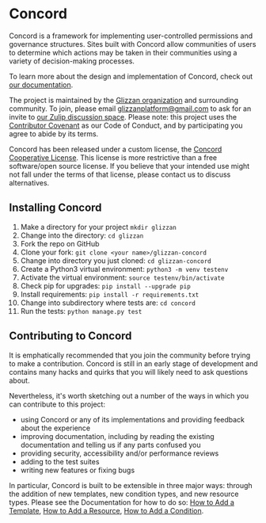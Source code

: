 # Concord

Concord is a framework for implementing user-controlled permissions and governance structures. Sites built with Concord allow communities of users to determine which actions may be taken in their communities using a variety of decision-making processes.

To learn more about the design and implementation of Concord, check out [our documentation]().

The project is maintained by the [Glizzan organization](https://www.glizzan.com/) and surrounding community. To join, please email glizzanplatform@gmail.com to ask for an invite to [our Zulip discussion space](https://glizzan.zulipchat.com/). Please note: this project uses the [Contributor Covenant](https://www.contributor-covenant.org/version/2/0/code_of_conduct/) as our Code of Conduct, and by participating you agree to abide by its terms.

Concord has been released under a custom license, the [Concord Cooperative License](https://github.com/glizzan/glizzan-concord/blob/master/license.md). This license is more restrictive than a free software/open source license. If you believe that your intended use might not fall under the terms of that license, please contact us to discuss alternatives.

## Installing Concord

1. Make a directory for your project `mkdir glizzan`
1. Change into the directory: `cd glizzan`
1. Fork the repo on GitHub
1. Clone your fork: `git clone <your name>/glizzan-concord`
1. Change into directory you just cloned: `cd glizzan-concord`
1. Create a Python3 virtual environment: `python3 -m venv testenv`
1. Activate the virtual environment: `source testenv/bin/activate`
1. Check pip for upgrades: `pip install --upgrade pip`
1. Install requirements: `pip install -r requirements.txt`
1. Change into subdirectory where tests are: `cd concord`
1. Run the tests: `python manage.py test`

## Contributing to Concord

It is emphatically recommended that you join the community before trying to make a contribution. Concord is still in an early stage of development and contains many hacks and quirks that you will likely need to ask questions about.

Nevertheless, it's worth sketching out a number of the ways in which you can contribute to this project:

* using Concord or any of its implementations and providing feedback about the experience
* improving documentation, including by reading the existing documentation and telling us if any parts confused you
* providing security, accessibility and/or performance reviews
* adding to the test suites
* writing new features or fixing bugs

In particular, Concord is built to be extensible in three major ways: through the addition of new templates, new condition types, and new resource types. Please see the Documentation for how to do so: [How to Add a Template](), [How to Add a Resource](), [How to Add a Condition]().

